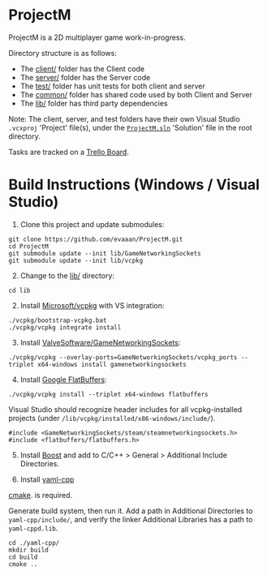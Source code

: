 # ProjectM

ProjectM is a 2D multiplayer game work-in-progress.

Directory structure is as follows:
* The [client/](client/) folder has the Client code
* The [server/](server/) folder has the Server code
* The [test/](test/) folder has unit tests for both client and server
* The [common/](common/) folder has shared code used by both Client and Server
* The [lib/](lib/) folder has third party dependencies

Note: The client, server, and test folders have their own Visual Studio ``.vcxproj`` 'Project' file(s), under the [``ProjectM.sln``](ProjectM.sln) 'Solution' file in the root directory.

Tasks are tracked on a [Trello Board](https://trello.com/invite/b/cWteNm74/bf64646388becf6430bf7d5b8bd4df55/projectm).

# Build Instructions (Windows / Visual Studio)

1. Clone this project and update submodules:

```
git clone https://github.com/evaaan/ProjectM.git
cd ProjectM
git submodule update --init lib/GameNetworkingSockets
git submodule update --init lib/vcpkg
```

2. Change to the [lib/](lib/) directory:

```
cd lib
```

2. Install [Microsoft/vcpkg](https://github.com/Microsoft/vcpkg) with VS integration:

```
./vcpkg/bootstrap-vcpkg.bat
./vcpkg/vcpkg integrate install
```

3. Install [ValveSoftware/GameNetworkingSockets](https://github.com/ValveSoftware/GameNetworkingSockets):

```
./vcpkg/vcpkg --overlay-ports=GameNetworkingSockets/vcpkg_ports --triplet x64-windows install gamenetworkingsockets
```

4. Install [Google FlatBuffers](https://google.github.io/flatbuffers/index.html):

```
./vcpkg/vcpkg install --triplet x64-windows flatbuffers
```

Visual Studio should recognize header includes for all vcpkg-installed projects (under ``/lib/vcpkg/installed/x86-windows/include/``).

```
#include <GameNetworkingSockets/steam/steamnetworkingsockets.h>
#include <flatbuffers/flatbuffers.h>
```

5. Install [Boost](https://www.boost.org/users/download/) and add to C/C++ > General > Additional Include Directories.

6. Install [yaml-cpp](https://github.com/jbeder/yaml-cpp)

[cmake](https://cmake.org/download/). is required.

Generate build system, then run it. Add a path in Additional Directories to ``yaml-cpp/include/``, and verify the linker Additional Libraries has a path to ``yaml-cppd.lib``.

```
cd ./yaml-cpp/
mkdir build
cd build
cmake ..
```
